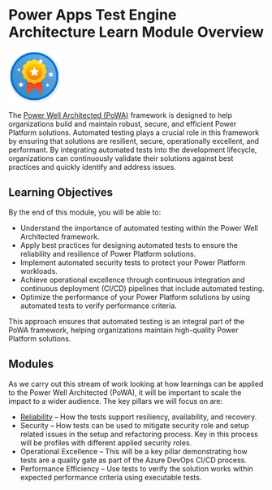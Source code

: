 # Power Apps Test Engine Architecture Learn Module Overview

![Learning Module](../media/learning-module.png)

The [Power Well Architected (PoWA)](https://aka.ms/powa) framework is designed to help organizations build and maintain robust, secure, and efficient Power Platform solutions. Automated testing plays a crucial role in this framework by ensuring that solutions are resilient, secure, operationally excellent, and performant. By integrating automated tests into the development lifecycle, organizations can continuously validate their solutions against best practices and quickly identify and address issues.

## Learning Objectives
By the end of this module, you will be able to:

- Understand the importance of automated testing within the Power Well Architected framework.
- Apply best practices for designing automated tests to ensure the reliability and resilience of Power Platform solutions.
- Implement automated security tests to protect your Power Platform workloads.
- Achieve operational excellence through continuous integration and continuous deployment (CI/CD) pipelines that include automated testing.
- Optimize the performance of your Power Platform solutions by using automated tests to verify performance criteria.

This approach ensures that automated testing is an integral part of the PoWA framework, helping organizations maintain high-quality Power Platform solutions.

## Modules
As we carry out this stream of work looking at how learnings can be applied to the Power Well Architected (PoWA), it will be important to scale the impact to a wider audience. The key pillars we will focus on are:

- [Reliability](/powerfuldev-testing/learning/architecture/01-reliability) – How the tests support resiliency, availability, and recovery.
- Security – How tests can be used to mitigate security role and setup related issues in the setup and refactoring process. Key in this process will be profiles with different applied security roles.
- Operational Excellence – This will be a key pillar demonstrating how tests are a quality gate as part of the Azure DevOps CI/CD process.
- Performance Efficiency – Use tests to verify the solution works within expected performance criteria using executable tests.
